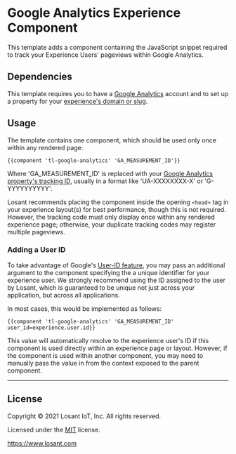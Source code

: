 # Google Analytics Experience Component

This template adds a component containing the JavaScript snippet required to track your Experience Users' pageviews within Google Analytics.

## Dependencies

This template requires you to have a [Google Analytics](https://marketingplatform.google.com/about/analytics/) account and to set up a property for your [experience's domain or slug](https://~exportplaceholderid-docs-url~/experiences/domains/).

## Usage

The template contains one component, which should be used only once within any rendered page:

```
{{component 'tl-google-analytics' 'GA_MEASUREMENT_ID'}}
```

Where 'GA_MEASUREMENT_ID' is replaced with your [Google Analytics property's tracking ID](https://support.google.com/analytics/thread/13109681?hl=en), usually in a format like 'UA-XXXXXXXX-X' or 'G-YYYYYYYYYY'.

Losant recommends placing the component inside the opening `<head>` tag in your experience layout(s) for best performance, though this is not required. However, the tracking code must only display once within any rendered experience page; otherwise, your duplicate tracking codes may register multiple pageviews.

### Adding a User ID

To take advantage of Google's [User-ID feature](https://support.google.com/analytics/answer/3123662?hl=en), you may pass an additional argument to the component specifying the a unique identifier for your experience user. We strongly recommend using the ID assigned to the user by Losant, which is guaranteed to be unique not just across your application, but across all applications.

In most cases, this would be implemented as follows:

```
{{component 'tl-google-analytics' 'GA_MEASUREMENT_ID' user_id=experience.user.id}}
```

This value will automatically resolve to the experience user's ID if this component is used directly within an experience page or layout. However, if the component is used within another component, you may need to manually pass the value in from the context exposed to the parent component.

---

## License

Copyright &copy; 2021 Losant IoT, Inc. All rights reserved.

Licensed under the [MIT](https://github.com/Losant/losant-templates/blob/master/LICENSE.txt) license.

https://www.losant.com